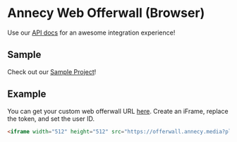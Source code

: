 # Annecy Web Offerwall (Browser)

Use our [API docs](https://admin.annecy.media/docs) for an awesome integration experience!

## Sample

Check out our [Sample Project](https://github.com/gdmobile/annecy-media-api/tree/master/docs/web-offerwall-browser/sample/index.html)!

## Example

You can get your custom web offerwall URL [here](https://admin.annecy.media/offerwall). Create an iFrame, replace the token, and set the user ID.

``` html
<iframe width="512" height="512" src="https://offerwall.annecy.media?platform=desktop&token=6ce0bbf0-2dc8-4d7c-a497-e93105188ba1&user_id=foo"></iframe>
```
